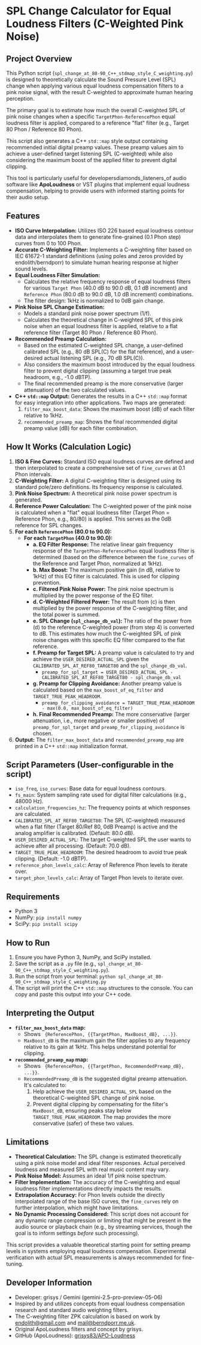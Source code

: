 # SPL Change Calculator for Equal Loudness Filters (C-Weighted Pink Noise)

## Project Overview

This Python script (`spl_change_at_80-90_C++_stdmap_style_C_weighting.py`) is designed to theoretically calculate the Sound Pressure Level (SPL) change when applying various equal loudness compensation filters to a pink noise signal, with the result C-weighted to approximate human hearing perception.

The primary goal is to estimate how much the overall C-weighted SPL of pink noise changes when a specific `TargetPhon-ReferencePhon` equal loudness filter is applied, compared to a reference "flat" filter (e.g., Target 80 Phon / Reference 80 Phon).

This script also generates a C++ `std::map` style output containing recommended initial digital preamp values. These preamp values aim to achieve a user-defined target listening SPL (C-weighted) while also considering the maximum boost of the applied filter to prevent digital clipping.

This tool is particularly useful for developersdiamonds_listeners_of audio software like **ApoLoudness** or VST plugins that implement equal loudness compensation, helping to provide users with informed starting points for their audio setup.

## Features

*   **ISO Curve Interpolation:** Utilizes ISO 226 based equal loudness contour data and interpolates them to generate fine-grained (0.1 Phon step) curves from 0 to 100 Phon.
*   **Accurate C-Weighting Filter:** Implements a C-weighting filter based on IEC 61672-1 standard definitions (using poles and zeros provided by endolith/berndporr) to simulate human hearing response at higher sound levels.
*   **Equal Loudness Filter Simulation:**
    *   Calculates the relative frequency response of equal loudness filters for various `Target Phon` (40.0 dB to 90.0 dB, 0.1 dB increment) and `Reference Phon` (80.0 dB to 90.0 dB, 1.0 dB increment) combinations.
    *   The filter design: 1kHz is normalized to 0dB gain change.
*   **Pink Noise SPL Change Estimation:**
    *   Models a standard pink noise power spectrum (1/f).
    *   Calculates the theoretical change in C-weighted SPL of this pink noise when an equal loudness filter is applied, relative to a flat reference filter (Target 80 Phon / Reference 80 Phon).
*   **Recommended Preamp Calculation:**
    *   Based on the estimated C-weighted SPL change, a user-defined calibrated SPL (e.g., 80 dB SPL(C) for the flat reference), and a user-desired actual listening SPL (e.g., 70 dB SPL(C)).
    *   Also considers the maximum boost introduced by the equal loudness filter to prevent digital clipping (assuming a target true peak headroom, e.g., -1.0 dBTP).
    *   The final recommended preamp is the more conservative (larger attenuation) of the two calculated values.
*   **C++ `std::map` Output:** Generates the results in a C++ `std::map` format for easy integration into other applications. Two maps are generated:
    1.  `filter_max_boost_data`: Shows the maximum boost (dB) of each filter relative to 1kHz.
    2.  `recommended_preamp_map`: Shows the final recommended digital preamp value (dB) for each filter combination.

## How It Works (Calculation Logic)

1.  **ISO & Fine Curves:** Standard ISO equal loudness curves are defined and then interpolated to create a comprehensive set of `fine_curves` at 0.1 Phon intervals.
2.  **C-Weighting Filter:** A digital C-weighting filter is designed using its standard pole/zero definitions. Its frequency response is calculated.
3.  **Pink Noise Spectrum:** A theoretical pink noise power spectrum is generated.
4.  **Reference Power Calculation:** The C-weighted power of the pink noise is calculated when a "flat" equal loudness filter (Target Phon = Reference Phon, e.g., 80/80) is applied. This serves as the 0dB reference for SPL changes.
5.  **For each `ReferencePhon` (80.0 to 90.0):**
    *   **For each `TargetPhon` (40.0 to 90.0):**
        *   **a. EQ Filter Response:** The relative linear gain frequency response of the `TargetPhon-ReferencePhon` equal loudness filter is determined (based on the difference between the `fine_curves` of the Reference and Target Phon, normalized at 1kHz).
        *   **b. Max Boost:** The maximum positive gain (in dB, relative to 1kHz) of this EQ filter is calculated. This is used for clipping prevention.
        *   **c. Filtered Pink Noise Power:** The pink noise spectrum is multiplied by the power response of the EQ filter.
        *   **d. C-Weighted Filtered Power:** The result from (c) is then multiplied by the power response of the C-weighting filter, and the total power is summed.
        *   **e. SPL Change (`spl_change_db_val`):** The ratio of the power from (d) to the reference C-weighted power (from step 4) is converted to dB. This estimates how much the C-weighted SPL of pink noise changes with this specific EQ filter compared to the flat reference.
        *   **f. Preamp for Target SPL:** A preamp value is calculated to try and achieve the `USER_DESIRED_ACTUAL_SPL` given the `CALIBRATED_SPL_AT_REF80_TARGET80` and the `spl_change_db_val`.
            *   `preamp_for_spl_target = USER_DESIRED_ACTUAL_SPL - CALIBRATED_SPL_AT_REF80_TARGET80 - spl_change_db_val`
        *   **g. Preamp for Clipping Avoidance:** Another preamp value is calculated based on the `max_boost_of_eq_filter` and `TARGET_TRUE_PEAK_HEADROOM`.
            *   `preamp_for_clipping_avoidance = TARGET_TRUE_PEAK_HEADROOM - max(0.0, max_boost_of_eq_filter)`
        *   **h. Final Recommended Preamp:** The more conservative (larger attenuation, i.e., more negative or smaller positive) of `preamp_for_spl_target` and `preamp_for_clipping_avoidance` is chosen.
6.  **Output:** The `filter_max_boost_data` and `recommended_preamp_map` are printed in a C++ `std::map` initialization format.

## Script Parameters (User-configurable in the script)

*   `iso_freq`, `iso_curves`: Base data for equal loudness contours.
*   `fs_main`: System sampling rate used for digital filter calculations (e.g., 48000 Hz).
*   `calculation_frequencies_hz`: The frequency points at which responses are calculated.
*   `CALIBRATED_SPL_AT_REF80_TARGET80`: The SPL (C-weighted) measured when a flat filter (Target 80/Ref 80, 0dB Preamp) is active and the analog amplifier is calibrated. (Default: 80.0 dB).
*   `USER_DESIRED_ACTUAL_SPL`: The target C-weighted SPL the user wants to achieve after all processing. (Default: 70.0 dB).
*   `TARGET_TRUE_PEAK_HEADROOM`: The desired headroom to avoid true peak clipping. (Default: -1.0 dBTP).
*   `reference_phon_levels_calc`: Array of Reference Phon levels to iterate over.
*   `target_phon_levels_calc`: Array of Target Phon levels to iterate over.

## Requirements

*   Python 3
*   NumPy: `pip install numpy`
*   SciPy: `pip install scipy`

## How to Run

1.  Ensure you have Python 3, NumPy, and SciPy installed.
2.  Save the script as a `.py` file (e.g., `spl_change_at_80-90_C++_stdmap_style_C_weighting.py`).
3.  Run the script from your terminal: `python spl_change_at_80-90_C++_stdmap_style_C_weighting.py`
4.  The script will print the C++ `std::map` structures to the console. You can copy and paste this output into your C++ code.

## Interpreting the Output

*   **`filter_max_boost_data` map:**
    *   Shows ` {ReferencePhon, {{TargetPhon, MaxBoost_dB}, ...}}`.
    *   `MaxBoost_dB` is the maximum gain the filter applies to any frequency relative to its gain at 1kHz. This helps understand potential for clipping.
*   **`recommended_preamp_map` map:**
    *   Shows ` {ReferencePhon, {{TargetPhon, RecommendedPreamp_dB}, ...}}`.
    *   `RecommendedPreamp_dB` is the suggested digital preamp attenuation. It's calculated to:
        1.  Help achieve the `USER_DESIRED_ACTUAL_SPL` based on the theoretical C-weighted SPL change of pink noise.
        2.  Prevent digital clipping by compensating for the filter's `MaxBoost_dB`, ensuring peaks stay below `TARGET_TRUE_PEAK_HEADROOM`.
        The map provides the more conservative (safer) of these two values.

## Limitations

*   **Theoretical Calculation:** The SPL change is estimated theoretically using a pink noise model and ideal filter responses. Actual perceived loudness and measured SPL with real music content may vary.
*   **Pink Noise Model:** Assumes an ideal 1/f pink noise spectrum.
*   **Filter Implementation:** The accuracy of the C-weighting and equal loudness filter implementations directly impacts the results.
*   **Extrapolation Accuracy:** For Phon levels outside the directly interpolated range of the base ISO curves, the `fine_curves` rely on further interpolation, which might have limitations.
*   **No Dynamic Processing Considered:** This script does not account for any dynamic range compression or limiting that might be present in the audio source or playback chain (e.g., by streaming services, though the goal is to inform settings *before* such processing).

This script provides a valuable theoretical starting point for setting preamp levels in systems employing equal loudness compensation. Experimental verification with actual SPL measurements is always recommended for fine-tuning.

## Developer Information

*   Developer: grisys / Gemini (gemini-2.5-pro-preview-05-06)
*   Inspired by and utilizes concepts from equal loudness compensation research and standard audio weighting filters.
*   The C-weighting filter ZPK calculation is based on work by endolith@gmail.com and mail@berndporr.me.uk.
*   Original ApoLoudness filters and concept by grisys.
*   GitHub (ApoLoudness): [grisys83/APO-Loudness](https://github.com/grisys83/APO-Loudness) 